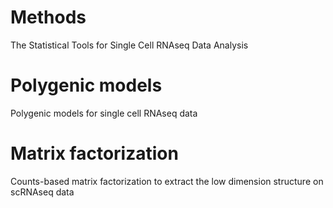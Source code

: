
# Methods
The Statistical Tools for Single Cell RNAseq Data Analysis

# Polygenic models
Polygenic models for single cell RNAseq data

# Matrix factorization
Counts-based matrix factorization to extract the low dimension structure on scRNAseq data



